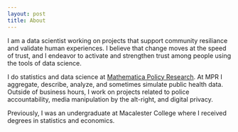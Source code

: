 ```yaml
---
layout: post
title: About
---
```


I am a data scientist working on projects that support community resiliance and validate human experiences. I believe that change moves at the speed of trust, and I endeavor to activate and strengthen trust among people using the tools of data science.

I do statistics and data science at [Mathematica Policy Research](https://www.mathematica-mpr.com/). At MPR I aggregate, describe, analyze, and sometimes simulate public health data. Outside of business hours, I work on projects related to police accountability, media manipulation by the alt-right, and digital privacy. 

Previously, I was an undergraduate at Macalester College where I received degrees in statistics and economics.
